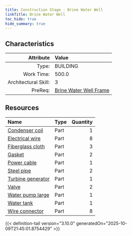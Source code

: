 ```yaml
---
title: Construction Stage - Brine Water Well
linkTitle: Brine Water Well
toc_hide: true
hide_summary: true
---
```

<!-- This is generated by the MarsSim HelpGenertor, do not edit. -->

## Characteristics

| Attribute      | Value |
|--------:|:------|
|Type:|BUILDING|
|Work Time:|500.0|
|Architectural Skill:|3|
|PreReq:|[Brine Water Well Frame](/docs/definitions/construction/brine-water-well-frame)|

## Resources

| Name | Type | Quantity |
|:-----|:-----|-----:|
|[Condenser coil](/docs/definitions/part/condenser-coil)|Part|1|
|[Electrical wire](/docs/definitions/part/electrical-wire)|Part|8|
|[Fiberglass cloth](/docs/definitions/part/fiberglass-cloth)|Part|3|
|[Gasket](/docs/definitions/part/gasket)|Part|2|
|[Power cable](/docs/definitions/part/power-cable)|Part|1|
|[Steel pipe](/docs/definitions/part/steel-pipe)|Part|2|
|[Turbine generator](/docs/definitions/part/turbine-generator)|Part|1|
|[Valve](/docs/definitions/part/valve)|Part|2|
|[Water pump large](/docs/definitions/part/water-pump-large)|Part|1|
|[Water tank](/docs/definitions/part/water-tank)|Part|1|
|[Wire connector](/docs/definitions/part/wire-connector)|Part|8|




{{< definition-tail version="3.10.0" generatedOn="2025-10-09T21:45:01.8754429" >}}

